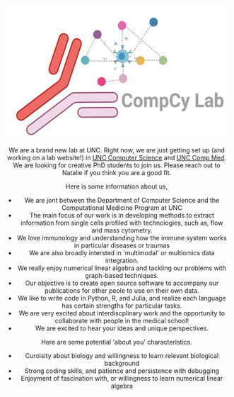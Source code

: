 

<center><img src="/CompCyPng.png" alt="grad1" width="500" height="300"></center> <center> 


We are a brand new lab at UNC. Right now, we are just getting set up (and working on a lab website!) in <a href="https://cs.unc.edu/"> UNC Computer Science</a> and <a href="https://www.med.unc.edu/compmed/"> UNC Comp Med</a>. We are looking for creative PhD students to join us. Please reach out to Natalie if you think you are a good fit. 

Here is some information about us,

* We are jont between the Department of Computer Science and the Computational Medicine Program at UNC
* The main focus of our work is in developing methods to extract information from single cells profiled with technologies, such as, flow and mass cytometry. 
* We love immunology and understanding how the immune system works in particular diseases or traumas
* We are also broadly intersted in 'multimodal' or multiomics data integration. 
* We really enjoy numerical linear algebra and tackling our problems with graph-based techniques. 
* Our objective is to create open source software to accompany our publications for other peole to use on their own data. 
* We like to write code in Python, R, and Julia, and realize each language has certain strengths for particular tasks. 
* We are very excited about interdiscplinary work and the opportunity to collaborate with people in the medical school!
* We are excited to hear your ideas and unique perspectives.

Here are some potential 'about you' characteristics.

* Curoisity about biology and willingness to learn relevant biological background
* Strong coding skills, and patience and persistence with debugging
* Enjoyment of fascination with, or willingness to learn numerical linear algebra 


